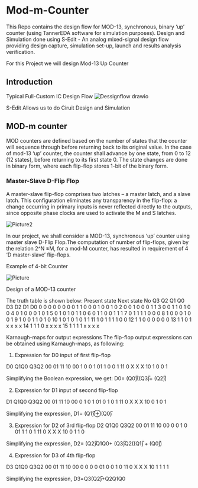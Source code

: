 # Mod-m-Counter
This Repo contains the design flow for MOD-13, synchronous, binary ‘up’ counter (using TannerEDA software for simulation purposes).
Design and Simulation done using S-Edit - An analog mixed-signal design flow providing design capture, simulation set-up, launch and results analysis verification.

For this Project we will design Mod-13 Up Counter

## Introduction
Typical Full-Custom IC Design Flow
![Dessignflow drawio](https://github.com/Sourabh-Mallapur/Mod-m-Counter/assets/106715050/bc219e81-795f-4c3e-9019-e30362fbe898)

S-Edit Allows us to do Ciruit Design and Simulation

## MOD-m counter
MOD counters are defined based on the number of states that the counter will sequence through before returning back to its original value. In the case of mod-13 ‘up’ counter, the counter shall advance by one state, from 0 to 12 (12 states), before returning to its first state 0. The state changes are done in binary form, where each flip-flop stores 1-bit of the binary form. 

### Master-Slave D-Flip Flop
A master-slave flip-flop comprises two latches – a master latch, and a slave latch. This configuration eliminates any transparency in the flip-flop: a change occurring in primary inputs is never reflected directly to the outputs, since opposite phase clocks are used to activate the M and S latches.

![Picture2](https://github.com/Sourabh-Mallapur/Mod-m-Counter/assets/106715050/2f0bdb46-62f5-4207-a4c8-b30de36e8d23)

In our project, we shall consider a MOD-13, synchronous ‘up’ counter using master slave D-Flip Flop.The computation of number of flip-flops, given by the relation 2^N ≥M, for a mod-M counter, has resulted in requirement of 4 ‘D master-slave’ flip-flops.

Example of 4-bit Counter

![Picture](https://github.com/Sourabh-Mallapur/Mod-m-Counter/assets/106715050/67415f42-adee-4fb1-a8e7-37eed46d5b60)

Design of a MOD-13 counter

The truth table is shown below:
	Present state	Next state
No	Q3	Q2	Q1	Q0	D3	D2	D1	D0
0	0	0	0	0	0	0	0	1
1	0	0	0	1	0	0	1	0
2	0	0	1	0	0	0	1	1
3	0	0	1	1	0 	1 	0 	0
4	0	1	0	0	0	1	0	1
5	0	1	0	1	0	1	1	0
6	0	1	1	0	0	1	1	1
7	0	1	1	1	1	0 	0	0
8	1	0	0	0	1	0	0	1
9	1	0	0	1	1	0 	1	0
10	1	0	1	0	1	0 	1	1
11	1	0	1	1	1	1	0	0
12	1	1	0	0	0	0	0	0
13	1	1	0	1	x	x	x	x
14	1	1	1	0	x	x	x	x
15	1	1	1	1	x	x	x	x

Karnaugh-maps for output expressions
The flip-flop output expressions can be obtained using Karnaugh-maps, as following:

1.	Expression for D0 input of first flip-flop

D0	Q1Q0
Q3Q2
		00	01	11	10
00	1	0	0	1
01	1	0	0	1
11	0	X	X	X
10	1	0	0	1

Simplifying the Boolean expression, we get:
D0= (Q0)̅((Q3)̅+ (Q2)̅)


2.	Expression for D1 input of second flip-flop

D1	Q1Q0
Q3Q2
		00	01	11	10
00	0	1	0	1
01	0	1	0	1
11	0	X	X	X
10	0	1	0	1

Simplifying the expression,
D1= (Q1)̅⊕(Q0)̅

3.	Expression for D2 of 3rd flip-flop
D2	Q1Q0
Q3Q2
		00	01	11	10
00	0	0	1	0
01	1	1	0	1
11	0	X	X	X
10	0	1	1	0


Simplifying the expression,
D2= (Q2)̅Q1Q0+ (Q3)̅Q2((Q1)̅ + (Q0)̅)

4.	Expression for D3 of 4th flip-flop

D3	Q1Q0
Q3Q2
		00	01	11	10
00	0	0	0	0
01	0	0	1	0
11	0	X	X	X
10	1	1	1	1

Simplifying the expression,
D3=Q3(Q2)̅+Q2Q1Q0
